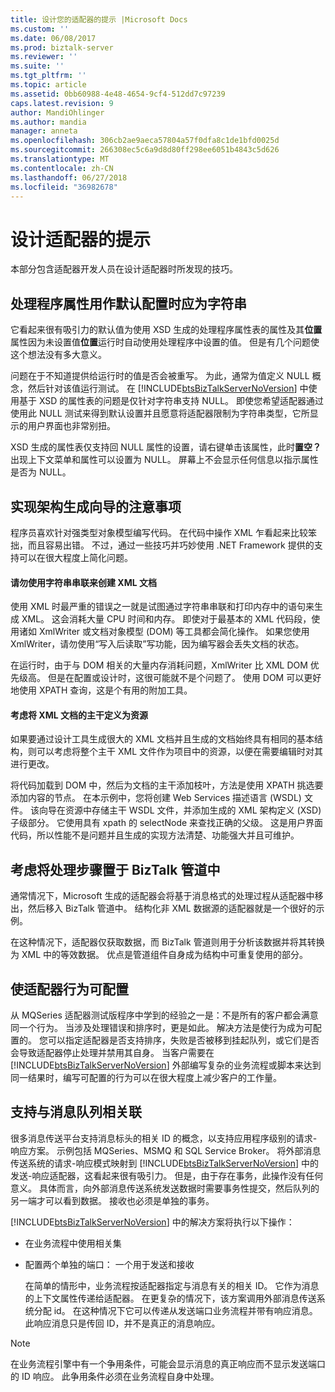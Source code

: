 ```yaml
---
title: 设计您的适配器的提示 |Microsoft Docs
ms.custom: ''
ms.date: 06/08/2017
ms.prod: biztalk-server
ms.reviewer: ''
ms.suite: ''
ms.tgt_pltfrm: ''
ms.topic: article
ms.assetid: 0bb60988-4e48-4654-9cf4-512dd7c97239
caps.latest.revision: 9
author: MandiOhlinger
ms.author: mandia
manager: anneta
ms.openlocfilehash: 306cb2ae9aeca57804a57f0dfa8c1de1bfd0025d
ms.sourcegitcommit: 266308ec5c6a9d8d80ff298ee6051b4843c5d626
ms.translationtype: MT
ms.contentlocale: zh-CN
ms.lasthandoff: 06/27/2018
ms.locfileid: "36982678"
---
```

# <a name="tips-for-designing-your-adapter"></a>设计适配器的提示
本部分包含适配器开发人员在设计适配器时所发现的技巧。  
  
## <a name="handler-properties-should-be-strings-if-used-as-default-configurations"></a>处理程序属性用作默认配置时应为字符串  
 它看起来很有吸引力的默认值为使用 XSD 生成的处理程序属性表的属性及其**位置**属性因为未设置值**位置**运行时自动使用处理程序中设置的值。 但是有几个问题使这个想法没有多大意义。  
  
 问题在于不知道提供给运行时的值是否会被重写。 为此，通常为值定义 NULL 概念，然后针对该值运行测试。 在 [!INCLUDE[btsBizTalkServerNoVersion](../includes/btsbiztalkservernoversion-md.md)] 中使用基于 XSD 的属性表的问题是仅针对字符串支持 NULL。 即使您希望适配器通过使用此 NULL 测试来得到默认设置并且愿意将适配器限制为字符串类型，它所显示的用户界面也非常别扭。  
  
 XSD 生成的属性表仅支持回 NULL 属性的设置，请右键单击该属性，此时**置空？** 出现上下文菜单和属性可以设置为 NULL。 屏幕上不会显示任何信息以指示属性是否为 NULL。  
  
## <a name="considerations-for-implementing-schema-generation-wizards"></a>实现架构生成向导的注意事项  
 程序员喜欢针对强类型对象模型编写代码。 在代码中操作 XML 乍看起来比较笨拙，而且容易出错。 不过，通过一些技巧并巧妙使用 .NET Framework 提供的支持可以在很大程度上简化问题。  
  
#### <a name="do-not-create-xml-documents-with-string-concatenation"></a>请勿使用字符串串联来创建 XML 文档  
 使用 XML 时最严重的错误之一就是试图通过字符串串联和打印内存中的语句来生成 XML。 这会消耗大量 CPU 时间和内存。 即使对于最基本的 XML 代码段，使用诸如 XmlWriter 或文档对象模型 (DOM) 等工具都会简化操作。 如果您使用 XmlWriter，请勿使用“写入后读取”写功能，因为编写器会丢失文档的状态。  
  
 在运行时，由于与 DOM 相关的大量内存消耗问题，XmlWriter 比 XML DOM 优先级高。 但是在配置或设计时，这很可能就不是个问题了。 使用 DOM 可以更好地使用 XPATH 查询，这是个有用的附加工具。  
  
#### <a name="consider-defining-the-skeleton-of-your-xml-document-as-a-resource"></a>考虑将 XML 文档的主干定义为资源  
 如果要通过设计工具生成很大的 XML 文档并且生成的文档始终具有相同的基本结构，则可以考虑将整个主干 XML 文件作为项目中的资源，以便在需要编辑时对其进行更改。  
  
 将代码加载到 DOM 中，然后为文档的主干添加枝叶，方法是使用 XPATH 挑选要添加内容的节点。 在本示例中，您将创建 Web Services 描述语言 (WSDL) 文件。 该向导在资源中存储主干 WSDL 文件，并添加生成的 XML 架构定义 (XSD) 子级部分。 它使用具有 xpath 的 selectNode 来查找正确的父级。 这是用户界面代码，所以性能不是问题并且生成的实现方法清楚、功能强大并且可维护。  
  
## <a name="consider-placing-processing-steps-in-the-biztalk-pipeline"></a>考虑将处理步骤置于 BizTalk 管道中  
 通常情况下，Microsoft 生成的适配器会将基于消息格式的处理过程从适配器中移出，然后移入 BizTalk 管道中。 结构化非 XML 数据源的适配器就是一个很好的示例。  
  
 在这种情况下，适配器仅获取数据，而 BizTalk 管道则用于分析该数据并将其转换为 XML 中的等效数据。 优点是管道组件自身成为结构中可重复使用的部分。  
  
## <a name="make-adapter-behavior-configurable"></a>使适配器行为可配置  
 从 MQSeries 适配器测试版程序中学到的经验之一是：不是所有的客户都会满意同一个行为。 当涉及处理错误和排序时，更是如此。 解决方法是使行为成为可配置的。 您可以指定适配器是否支持排序，失败是否被移到挂起队列，或它们是否会导致适配器停止处理并禁用其自身。 当客户需要在 [!INCLUDE[btsBizTalkServerNoVersion](../includes/btsbiztalkservernoversion-md.md)] 外部编写复杂的业务流程或脚本来达到同一结果时，编写可配置的行为可以在很大程度上减少客户的工作量。  
  
## <a name="support-correlation-with-message-queues"></a>支持与消息队列相关联  
 很多消息传送平台支持消息标头的相关 ID 的概念，以支持应用程序级别的请求-响应方案。 示例包括 MQSeries、MSMQ 和 SQL Service Broker。 将外部消息传送系统的请求-响应模式映射到 [!INCLUDE[btsBizTalkServerNoVersion](../includes/btsbiztalkservernoversion-md.md)] 中的发送-响应适配器，这看起来很有吸引力。 但是，由于存在事务，此操作没有任何意义。 具体而言，向外部消息传送系统发送数据时需要事务性提交，然后队列的另一端才可以看到数据。 接收也必须是单独的事务。  
  
 [!INCLUDE[btsBizTalkServerNoVersion](../includes/btsbiztalkservernoversion-md.md)] 中的解决方案将执行以下操作：  
  
- 在业务流程中使用相关集  
  
- 配置两个单独的端口： 一个用于发送和接收  
  
  在简单的情形中，业务流程按适配器指定与消息有关的相关 ID。 它作为消息的上下文属性传递给适配器。 在更复杂的情况下，该方案调用外部消息传送系统分配 id。 在这种情况下它可以传递从发送端口业务流程并带有响应消息。 此响应消息只是传回 ID，并不是真正的消息响应。  
  
> [!NOTE]
>  在业务流程引擎中有一个争用条件，可能会显示消息的真正响应而不显示发送端口的 ID 响应。 此争用条件必须在业务流程自身中处理。